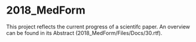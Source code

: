 # 2018_MedForm 
 
This project reflects the current progress of a scientifc paper. An overview can be found in its Abstract (2018_MedForm/Files/Docs/30.rtf). 
